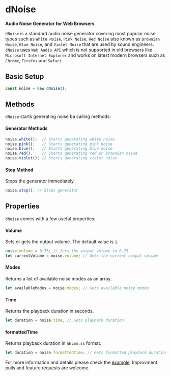 # dNoise
**Audio Noise Generator for Web Browsers**

`dNoise` is a standard audio noise generator covering most popular noise types such as `White Noise`, `Pink Noise`, `Red Noise` also known as `Brownian Noise`, `Blue Noise`, and `Violet Noise` that are used by sound engineers. `dNoise` uses `Web Audio API` which is not supported in old browsers like `Microsoft Internet Explorer` and works on latest modern browsers such as `Chrome`, `Firefox` and `Safari`.

## Basic Setup
```javascript
const noise = new dNoise();
```

## Methods
`dNoise` starts generating noise ba calling methods:

#### Generator Methods
```javascript
noise.white();  // Starts generating white noise
noise.pink();   // Starts generating pink noise
noise.blue();   // Starts generating blue noise
noise.red();    // Starts generating red or brownian noise
noise.violet(); // Starts generating violet noise
```

#### Stop Method
Stops the generator immediately
```javascript
noise.stop(); // Stops generator
```

## Properties
`dNoise` comes with a few useful properties:

#### Volume
Sets or gets the output volume. The default value is `1`.
```javascript
noise.volume = 0.75; // Sets the output volume to 0.75
let currentVolume = noise.volume; // Gets the current output volume
```

#### Modes
Returns a list of available noise modes as an array.
```javascript
let availableModes = noise.modes; // Gets available noise modes
```

#### Time
Returns the playback duration in seconds.
```javascript
let duration = noise.time; // Gets playback duration
```

#### formattedTime
Returns playback duration in `hh:mm:ss` format.
```javascript
let duration = noise.formattedTime; // Gets formatted playback duration
```

For more information and details please check the [example](https://github.com/DIDAVA/dNoise/blob/master/examples/index.html).
Improvment pulls and feature requests are welcome. 
